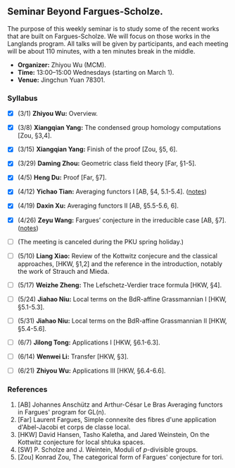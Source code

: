 ## Seminar Beyond Fargues-Scholze.

The purpose of this weekly seminar is to study some of the recent works that are built on Fargues-Scholze. We will focus on those works in the Langlands program. All talks will be given by participants, and each meeting will be about 110 minutes, with a ten minutes break in the middle.

- **Organizer:** Zhiyou Wu (MCM).
- **Time:** 13:00–15:00 Wednesdays (starting on March 1).
- **Venue:** Jingchun Yuan 78301.


### Syllabus

- [x] (3/1) **Zhiyou Wu:** Overview. 
- [x] (3/8) **Xiangqian Yang:** The condensed group homology computations [Zou, §3,4].
- [x] (3/15) **Xiangqian Yang:** Finish of the proof [Zou, §5, 6].
- [x] (3/29) **Daming Zhou:** Geometric class field theory [Far, §1-5].
- [x] (4/5) **Heng Du:** Proof [Far, §7].
- [x] (4/12) **Yichao Tian:** Averaging functors I [AB, §4, 5.1-5.4]. ([notes](0412.pdf))
- [x] (4/19) **Daxin Xu:** Averaging functors II [AB, §5.5-5.6, 6].
- [x] (4/26) **Zeyu Wang:** Fargues’ conjecture in the irreducible case [AB, §7]. ([notes](././0426.pdf))
- [ ] (The meeting is canceled during the PKU spring holiday.)
- [ ] (5/10) **Liang Xiao:** Review of the Kottwitz conjecure and the classical approaches, [HKW, §1,2] and the reference in the introduction, notably the work of Strauch and Mieda.
- [ ] (5/17) **Weizhe Zheng:** The Lefschetz-Verdier trace formula [HKW, §4].
- [ ] (5/24) **Jiahao Niu:** Local terms on the BdR-affine Grassmannian I [HKW, §5.1-5.3].
- [ ] (5/31) **Jiahao Niu:** Local terms on the BdR-affine Grassmannian II [HKW, §5.4-5.6].
- [ ] (6/7) **Jilong Tong:** Applications I [HKW, §6.1-6.3].
- [ ] (6/14) **Wenwei Li:** Transfer [HKW, §3].
- [ ] (6/21) **Zhiyou Wu:** Applications III [HKW, §6.4-6.6].




### References
1. [AB] Johannes Anschütz and Arthur-César Le Bras Averaging functors in Fargues' program for GL(n).
2. [Far] Laurent Fargues, Simple connexite des fibres d'une application d'Abel-Jacobi et corps de classe local.
3. [HKW] David Hansen, Tasho Kaletha, and Jared Weinstein, On the Kottwitz conjecture for local shtuka spaces.
4. [SW] P. Scholze and J. Weintein, Moduli of _p_-divisible groups.
5. [Zou] Konrad Zou, The categorical form of Fargues' conjecture for tori.


